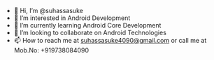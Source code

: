 - 👋 Hi, I’m @suhassasuke
- 👀 I’m interested in Android Development
- 🌱 I’m currently learning Android Core Development
- 💞️ I’m looking to collaborate on Android Technologies
- 📫 How to reach me at suhassasuke4090@gmail.com or call me at Mob.No: +919738084090

